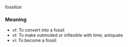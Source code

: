 fossilize
### Meaning
+ _vt_: To convert into a fossil
+ _vt_: To make outmoded or inflexible with time; antiquate
+ _vi_: To become a fossil
